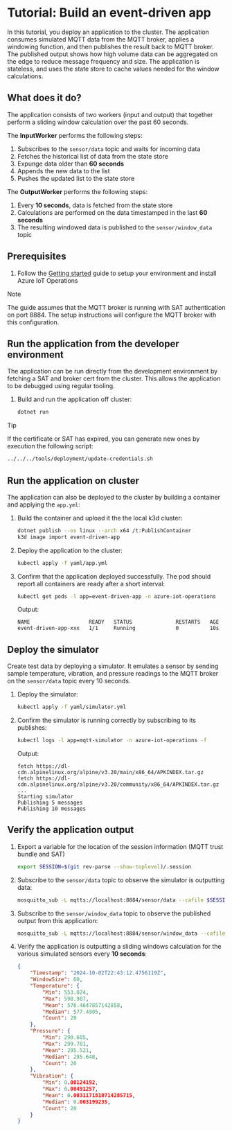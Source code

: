 # Tutorial: Build an event-driven app

In this tutorial, you deploy an application to the cluster. The application consumes simulated MQTT data from the MQTT broker, applies a windowing function, and then publishes the result back to MQTT broker. The published output shows how high volume data can be aggregated on the edge to reduce message frequency and size. The application is stateless, and uses the state store to cache values needed for the window calculations.

## What does it do?

The application consists of two workers (input and output) that together perform a sliding window calculation over the past 60 seconds.

The **InputWorker** performs the following steps:

1. Subscribes to the `sensor/data` topic and waits for incoming data
1. Fetches the historical list of data from the state store
1. Expunge data older than **60 seconds**
1. Appends the new data to the list
1. Pushes the updated list to the state store

The **OutputWorker** performs the following steps:

1. Every **10 seconds**, data is fetched from the state store
1. Calculations are performed on the data timestamped in the last **60 seconds**
1. The resulting windowed data is published to the `sensor/window_data` topic

## Prerequisites

1. Follow the [Getting started](/doc/setup.md) guide to setup your environment and install Azure IoT Operations

> [!NOTE]
> The guide assumes that the MQTT broker is running with SAT authentication on port 8884. The setup instructions will configure the MQTT broker with this configuration.

## Run the application from the developer environment

The application can be run directly from the development environment by fetching a SAT and broker cert from the cluster. This allows the application to be debugged using regular tooling.

1. Build and run the application off cluster:

    ```bash
    dotnet run
    ```

> [!TIP]
> If the certificate or SAT has expired, you can generate new ones by execution the following script:
>
> ```bash
> ../../../tools/deployment/update-credentials.sh
> ```


## Run the application on cluster

The application can also be deployed to the cluster by building a container and applying the `app.yml`:

1. Build the container and upload it the the local k3d cluster:

    ```bash
    dotnet publish --os linux --arch x64 /t:PublishContainer
    k3d image import event-driven-app
    ```

1. Deploy the application to the cluster:

    ```bash
    kubectl apply -f yaml/app.yml
    ```

1. Confirm that the application deployed successfully. The pod should report all containers are ready after a short interval:

    ```bash
    kubectl get pods -l app=event-driven-app -n azure-iot-operations
    ```

    Output:

    ```output
    NAME                   READY   STATUS              RESTARTS   AGE
    event-driven-app-xxx   1/1     Running             0          10s
    ```

## Deploy the simulator

Create test data by deploying a simulator. It emulates a sensor by sending sample temperature, vibration, and pressure readings to the MQTT broker on the `sensor/data` topic every 10 seconds.

1. Deploy the simulator:

    ```bash
    kubectl apply -f yaml/simulator.yml
    ```

1. Confirm the simulator is running correctly by subscribing to its publishes:

    ```bash
    kubectl logs -l app=mqtt-simulator -n azure-iot-operations -f
    ```

    Output:

    ```output
    fetch https://dl-cdn.alpinelinux.org/alpine/v3.20/main/x86_64/APKINDEX.tar.gz
    fetch https://dl-cdn.alpinelinux.org/alpine/v3.20/community/x86_64/APKINDEX.tar.gz
    ...
    Starting simulator
    Publishing 5 messages
    Publishing 10 messages
    ```


## Verify the application output

1. Export a variable for the location of the session information (MQTT trust bundle and SAT)

    ```bash
    export SESSION=$(git rev-parse --show-toplevel)/.session
    ```

1. Subscribe to the `sensor/data` topic to observe the simulator is outputting data:

    ```bash
    mosquitto_sub -L mqtts://localhost:8884/sensor/data --cafile $SESSION/broker-ca.crt -D CONNECT authentication-method K8S-SAT -D CONNECT authentication-data $(cat $SESSION/token.txt)
    ```

1. Subscribe to the `sensor/window_data` topic to observe the published output from this application:

    ```bash
    mosquitto_sub -L mqtts://localhost:8884/sensor/window_data --cafile $SESSION/broker-ca.crt -D CONNECT authentication-method K8S-SAT -D CONNECT authentication-data $(cat $SESSION/token.txt)
    ```

1. Verify the application is outputting a sliding windows calculation for the various simulated sensors every **10 seconds**:

    ```json
    {
        "Timestamp": "2024-10-02T22:43:12.4756119Z",
        "WindowSize": 60,
        "Temperature": {
            "Min": 553.024,
            "Max": 598.907,
            "Mean": 576.4647857142858,
            "Median": 577.4905,
            "Count": 20
        },
        "Pressure": {
            "Min": 290.605,
            "Max": 299.781,
            "Mean": 295.521,
            "Median": 295.648,
            "Count": 20
        },
        "Vibration": {
            "Min": 0.00124192,
            "Max": 0.00491257,
            "Mean": 0.0031171810714285715,
            "Median": 0.003199235,
            "Count": 20
        }
    }
    ```
